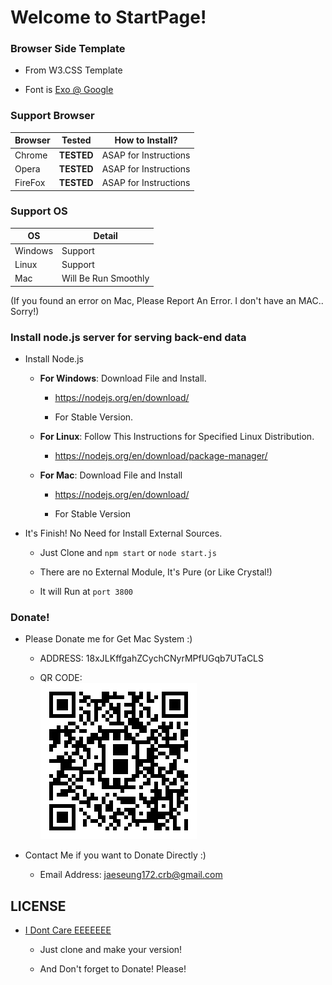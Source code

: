 # Welcome to StartPage!

### Browser Side Template

- From W3.CSS Template

- Font is [Exo @ Google](https://fonts.google.com/specimen/Exo?selection.family=Exo)

### Support Browser

Browser|Tested|How to Install?
---|---|---
Chrome|**TESTED**|ASAP for Instructions
Opera|**TESTED**|ASAP for Instructions
FireFox|**TESTED**|ASAP for Instructions

### Support OS

OS|Detail
---|---
Windows|Support
Linux|Support
Mac|Will Be Run Smoothly

(If you found an error on Mac, Please Report An Error. I don't have an MAC.. Sorry!)

### Install node.js server for serving back-end data

- Install Node.js 

	- **For Windows**: Download File and Install.
	
		- https://nodejs.org/en/download/
		
		- For Stable Version.
	
	- **For Linux**: Follow This Instructions for Specified Linux Distribution.
	
		- https://nodejs.org/en/download/package-manager/
	
	- **For Mac**: Download File and Install 
	
		- https://nodejs.org/en/download/
		
		- For Stable Version
		
- It's Finish! No Need for Install External Sources.

	- Just Clone and `npm start` or `node start.js`
	
	- There are no External Module, It's Pure (or Like Crystal!)
	
	- It will Run at `port 3800`

### Donate!

- Please Donate me for Get Mac System :)

	- ADDRESS: 18xJLKffgahZCychCNyrMPfUGqb7UTaCLS
	
	- QR CODE: <br /> ![](bitcoinqrcode.png)
	
- Contact Me if you want to Donate Directly :) 

	- Email Address: jaeseung172.crb@gmail.com
	
## LICENSE 

- [I Dont Care EEEEEEE](https://www.youtube.com/watch?v=4MgAxMO1KD0)

	- Just clone and make your version!
	
	- And Don't forget to Donate! Please!